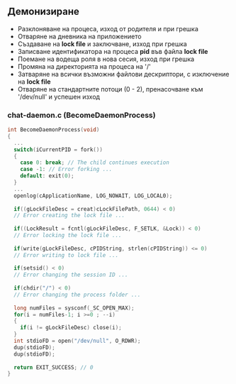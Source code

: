 ## Демонизиране

- Разклоняване на процеса, изход от родителя и при грешка
- Отваряне на дневника на приложението
- Създаване на **lock file** и заключване, изход при грешка
- Записване идентификатора на процеса **pid** във файла **lock file**
- Поемане на водеща роля в нова сесия, изход при грешка
- Промяна на директорията на процеса на '/'
- Затваряне на всички възможни файлови дескриптори, с изключение на **lock file**
- Отваряне на стандартните потоци (0 - 2), пренасочване към '/dev/null' и успешен изход 

### chat-daemon.c (BecomeDaemonProcess)

```c
int BecomeDaemonProcess(void)
{
  ...
  switch(iCurrentPID = fork())
  {
    case 0: break; // The child continues execution
	case -1: // Error forking ...
	default: exit(0);
  }
  ...
  openlog(cApplicationName, LOG_NOWAIT, LOG_LOCAL0);
  
  if((gLockFileDesc = creat)cLockFilePath, 0644) < 0)
  // Error creating the lock file ...
  
  if((LockResult = fcntl(gLockFileDesc, F_SETLK, &Lock)) < 0)
  // Error locking the lock file ...
  
  if(write(gLockFileDesc, cPIDString, strlen(cPIDString)) <= 0)
  // Error writing to lock file ...
  
  if(setsid() < 0) 
  // Error changing the session ID ...
  
  if(chdir("/") < 0)
  // Error changing the process folder ...
  
  long numFiles = sysconf(_SC_OPEN_MAX);
  for(i = numFiles-1; i >=0 ; --i) 
  {
    if(i != gLockFileDesc) close(i);
  }
  int stdioFD = open("/dev/null", O_RDWR);
  dup(stdioFD);
  dup(stdioFD);
  
  return EXIT_SUCCESS; // 0
}
```